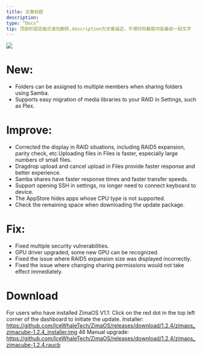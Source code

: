 ```yaml
---
title: 文章标题
description:
type: “Docs”
tip: 顶部栏固定格式请勿删除,description为文章描述，不填时将截取内容最前一段文字
---
```

![](https://manage.icewhale.io/api/static/docs/1727183033961_image.png)
# New:

* Folders can be assigned to multiple members when sharing folders using Samba.
* Supports easy migration of media libraries to your RAID in Settings, such as Plex.
# Improve:

* Corrected the display in RAID situations, including RAID5 expansion, parity check, etc.Uploading files in Files is faster, especially large numbers of small files.
* Dragdrop upload and cancel upload in Files provide faster response and better experience.
* Samba shares have faster response times and faster transfer speeds.
* Support opening SSH in settings, no longer need to connect keyboard to device.
* The AppStore hides apps whose CPU type is not supported.
* Check the remaining space when downloading the update package.
# Fix:

* Fixed multiple security vulnerabilities.
* GPU driver upgraded, some new GPU can be recognized.
* Fixed the issue where RAID5 expansion size was displayed incorrectly.
* Fixed the issue where changing sharing permissions would not take effect immediately.
# Download
For users who have installed ZimaOS V1.1: Click on the red dot in the top left corner of the dashboard to initiate the update.
Installer: https://github.com/IceWhaleTech/ZimaOS/releases/download/1.2.4/zimaos_zimacube-1.2.4_installer.img 46
Manual upgrade: https://github.com/IceWhaleTech/ZimaOS/releases/download/1.2.4/zimaos_zimacube-1.2.4.raucb 